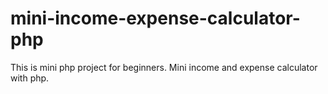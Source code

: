 # mini-income-expense-calculator-php
This is mini php project for beginners. Mini income and expense calculator with php.
